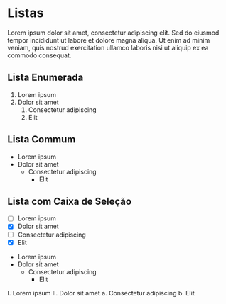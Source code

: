 # Listas

Lorem ipsum dolor sit amet, consectetur adipiscing elit. Sed do eiusmod tempor incididunt ut labore et dolore magna aliqua.
Ut enim ad minim veniam, quis nostrud exercitation ullamco laboris nisi ut aliquip ex ea commodo consequat.

## Lista Enumerada
1. Lorem ipsum
2. Dolor sit amet
   1. Consectetur adipiscing
   2. Elit

## Lista Commum
* Lorem ipsum
* Dolor sit amet
  * Consectetur adipiscing
    * Elit

## Lista com Caixa de Seleção 

- [ ] Lorem ipsum
- [x] Dolor sit amet
- [ ] Consectetur adipiscing
- [x] Elit

- Lorem ipsum
- Dolor sit amet
  - Consectetur adipiscing
    - Elit

I. Lorem ipsum
II. Dolor sit amet
  a. Consectetur adipiscing
    b. Elit
